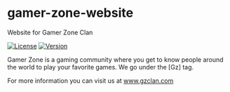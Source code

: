 # gamer-zone-website
Website for Gamer Zone Clan

[![License](https://img.shields.io/badge/license-MIT-blue.svg)](https://github.com/keffmo/gamer-zone-website/blob/master/LICENSE)
[![Version](https://img.shields.io/badge/version-1.11.0-orange.svg)](https://github.com/keffmo/gamer-zone-website/releases)

Gamer Zone is a gaming community where you get to know people around the world to play your favorite games. We go under the [Gz] tag.

For more information you can visit us at www.gzclan.com
